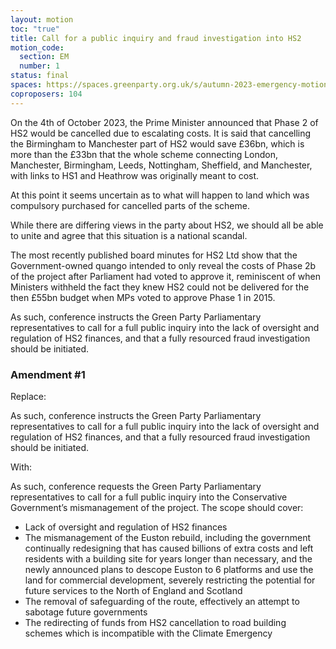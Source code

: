 ```yaml
---
layout: motion
toc: "true"
title: Call for a public inquiry and fraud investigation into HS2
motion_code:
  section: EM
  number: 1
status: final
spaces: https://spaces.greenparty.org.uk/s/autumn-2023-emergency-motions-forum/post/post/view?id=11684
coproposers: 104
---
```

On the 4th of October 2023, the Prime Minister announced that Phase 2 of HS2 would be cancelled due to escalating costs. It is said that cancelling the Birmingham to Manchester part of HS2 would save £36bn, which is more than the £33bn that the whole scheme connecting London, Manchester, Birmingham, Leeds, Nottingham, Sheffield, and Manchester, with links to HS1 and Heathrow was originally meant to cost.

At this point it seems uncertain as to what will happen to land which was compulsory purchased for cancelled parts of the scheme.

While there are differing views in the party about HS2, we should all be able to unite and agree that this situation is a national scandal.

The most recently published board minutes for HS2 Ltd show that the Government-owned quango intended to only reveal the costs of Phase 2b of the project after Parliament had voted to approve it, reminiscent of when Ministers withheld the fact they knew HS2 could not be delivered for the then £55bn budget when MPs voted to approve Phase 1 in 2015.

As such, conference instructs the Green Party Parliamentary representatives to call for a full public inquiry into the lack of oversight and regulation of HS2 finances, and that a fully resourced fraud investigation should be initiated.


<div class="amendment amendment-passed">
<div class="d-flex justify-content-between align-items-start">
<h3 id="amendment-1">Amendment #1</h3>
</div>
    
<p>Replace:</p>

<p>As such, conference instructs the Green Party Parliamentary representatives to call for a full public inquiry into the lack of oversight and regulation of HS2 finances, and that a fully resourced fraud investigation should be initiated.</p>

<p>With:</p>

<p>As such, conference requests the Green Party Parliamentary representatives to call for a full public inquiry into the Conservative Government’s mismanagement of the project. The scope should cover:</p>

<ul>

<li>Lack of oversight and regulation of HS2 finances</li>

<li>The mismanagement of the Euston rebuild, including the government continually redesigning that has caused billions of extra costs and left residents with a building site for years longer than necessary, and the newly announced plans to descope Euston to 6 platforms and use the land for commercial development, severely restricting the potential for future services to the North of England and Scotland</li>

<li>The removal of safeguarding of the route, effectively an attempt to sabotage future governments</li>

<li>The redirecting of funds from HS2 cancellation to road building schemes which is incompatible with the Climate Emergency</li>

</ul>
  
</div>